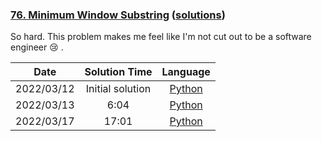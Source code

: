 ### [76. Minimum Window Substring](https://leetcode.com/problems/minimum-window-substring/) ([solutions](https://github.com/pete-debiase/Comprog/blob/main/Solutions/76.%20Minimum%20Window%20Substring/))
So hard. This problem makes me feel like I'm not cut out to be a software engineer 😢 .

|    Date    |  Solution Time   |                                                                    Language                                                                     |
|:----------:|:----------------:|:-----------------------------------------------------------------------------------------------------------------------------------------------:|
| 2022/03/12 | Initial solution |      [Python](https://github.com/pete-debiase/Comprog/blob/main/Solutions/76.%20Minimum%20Window%20Substring/minimum_window_substring.py)       |
| 2022/03/13 |       6:04       | [Python](https://github.com/pete-debiase/Comprog/blob/main/Solutions/76.%20Minimum%20Window%20Substring/minimum_window_substring_2022-03-13.py) |
| 2022/03/17 |      17:01       | [Python](https://github.com/pete-debiase/Comprog/blob/main/Solutions/76.%20Minimum%20Window%20Substring/minimum_window_substring_2022-03-17.py) |
